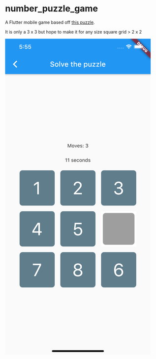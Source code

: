 # number_puzzle_game

A Flutter mobile game based off [this puzzle](https://community.hubitat.com/uploads/default/original/3X/6/a/6af5f030af6bb5b5f684b79fe16e4ca30ae9d595.jpeg).

It is only a 3 x 3 but hope to make it for any size square grid > 2 x 2

![app screenshot](screenshot.png)
